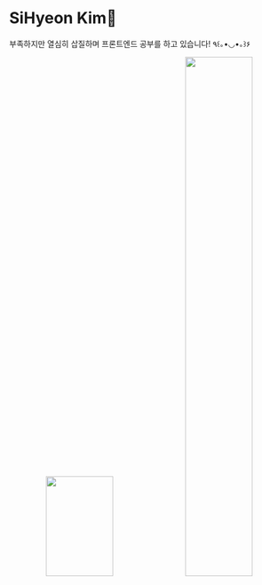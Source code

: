 
<h1 >SiHyeon Kim🐯</h1>
<p>부족하지만 열심히 삽질하며 프론트엔드 공부를 하고 있습니다! ٩꒰｡•◡•｡꒱۶ </p> 

<p align="center" >
  <img style="height:180px" src="https://github-readme-stats.vercel.app/api/top-langs/?username=sihyonn&layout=compact&theme=onedark" width="49%"  />
  <img src="https://github-readme-stats.vercel.app/api?username=sihyonn&show_icons=true&theme=radical" width="49%" >  
</p>

